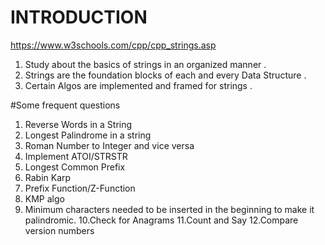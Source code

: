 # INTRODUCTION

  https://www.w3schools.com/cpp/cpp_strings.asp

  1. Study about the basics of strings in an organized manner .
  2. Strings are the foundation blocks of each and every Data Structure .
  3. Certain Algos are implemented and framed for strings .


  #Some frequent questions

   1. Reverse Words in a String
   2. Longest Palindrome in a string
   3. Roman Number to Integer and vice versa
   4. Implement ATOI/STRSTR
   5. Longest Common Prefix
   6. Rabin Karp
   7. Prefix Function/Z-Function
   8. KMP algo
   9. Minimum characters needed to be inserted in the beginning to make it palindromic.
   10.Check for Anagrams
   11.Count and Say
   12.Compare version numbers
